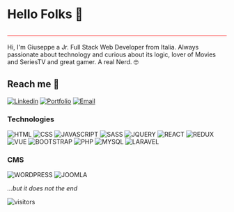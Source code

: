# Hello Folks 👋

![Border](Border.svg)

Hi, I'm Giuseppe a Jr. Full Stack Web Developer from Italia.
Always passionate about technology and curious about its logic, lover of Movies and SeriesTV and great gamer. A real Nerd. 🤓

## Reach me 📮

[![Linkedin](https://img.shields.io/badge/Linkedin-blue?style=flat&logo=linkedin)](https://www.linkedin.com/in/giuseppe-russo-dev)
[![Portfolio](https://img.shields.io/badge/Portfolio-green?style=flat&logo=bookstack&logoColor=white)](https://www.linkedin.com/in/giuseppe-russo-dev)
[![Email](https://img.shields.io/badge/Email-red?style=flat&logo=minutemailer&logoColor=white)](mailto:giuseppe.russo.dev@gmail.com)

### Technologies

![HTML](https://img.shields.io/static/v1?message=HTML&logo=html5&labelColor=eb9834&color=85827f&logoColor=white&label=%20)
![CSS](https://img.shields.io/static/v1?message=CSS&logo=css3&labelColor=0099ff&color=85827f&logoColor=white&label=%20)
![JAVASCRIPT](https://img.shields.io/static/v1?message=JavaScript&logo=javascript&labelColor=ffff00&color=85827f&logoColor=black&label=%20)
![SASS](https://img.shields.io/static/v1?message=SASS&logo=sass&labelColor=f97dff&color=85827f&logoColor=white&label=%20)
![JQUERY](https://img.shields.io/static/v1?message=JQuery&logo=jquery&labelColor=3d8dfc&color=85827f&logoColor=white&label=%20)
![REACT](https://img.shields.io/static/v1?message=React&logo=react&labelColor=ffffff&color=85827f&logoColor=blue&label=%20)
![REDUX](https://img.shields.io/static/v1?message=Redux&logo=redux&labelColor=ffffff&color=85827f&logoColor=violet&label=%20)
![VUE](https://img.shields.io/static/v1?message=Vue.js&logo=vuedotjs&labelColor=ffffff&color=85827f&label=%20)
![BOOTSTRAP](https://img.shields.io/static/v1?message=Bootstrap&logo=bootstrap&labelColor=ffffff&color=85827f&label=%20)
![PHP](https://img.shields.io/static/v1?message=PHP&logo=php&labelColor=ffffff&color=85827f&label=%20)
![MYSQL](https://img.shields.io/static/v1?message=MySQL&logo=mysql&labelColor=ffffff&color=85827f&label=%20)
![LARAVEL](https://img.shields.io/static/v1?message=Laravel&logo=laravel&labelColor=ffffff&color=85827f&label=%20)

### CMS

![WORDPRESS](https://img.shields.io/badge/Wordpress-blue?style=flat&logo=wordpress&logoColor=white)
![JOOMLA](https://img.shields.io/badge/Joomla-blue?style=flat&logo=joomla&logoColor=white)

*...but it does not the end*

![visitors](https://visitor-badge.glitch.me/badge?page_id=GiuseppeRussoGR.GiuseppeRussoGR&left_color=gray&right_color=blue)
